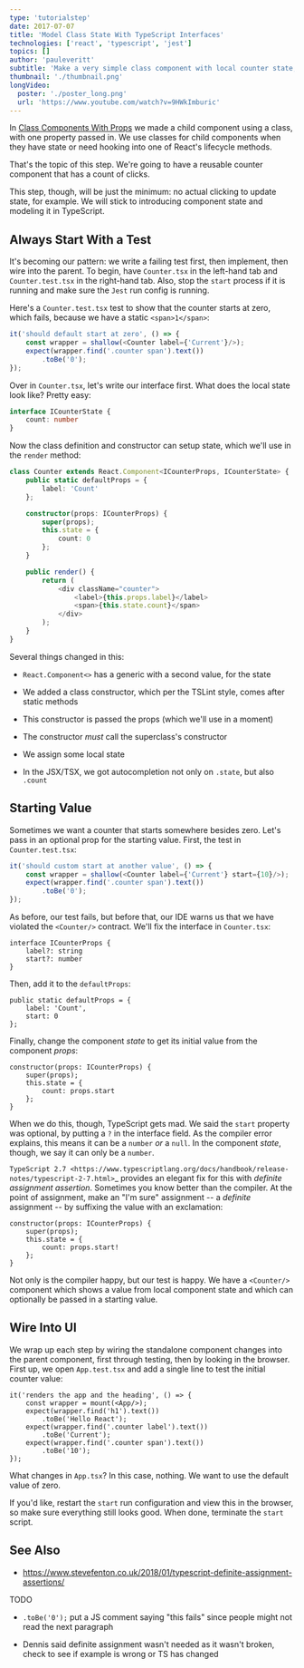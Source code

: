 ```yaml
---
type: 'tutorialstep'
date: 2017-07-07
title: 'Model Class State With TypeScript Interfaces'
technologies: ['react', 'typescript', 'jest']
topics: []
author: 'pauleveritt'
subtitle: 'Make a very simple class component with local counter state, then make an interface for that state.'
thumbnail: './thumbnail.png'
longVideo:
  poster: './poster_long.png'
  url: 'https://www.youtube.com/watch?v=9HWkImburic'
---
```


In [Class Components With Props](../class_props/) we made a child component using a class,
with one property passed in. We use classes for child components when they
have state or need hooking into one of React's lifecycle methods.

That's the topic of this step. We're going to have a reusable counter
component that has a count of clicks.

This step, though, will be just the minimum: no actual clicking to update
state, for example. We will stick to introducing component state and
modeling it in TypeScript.


## Always Start With a Test

It's becoming our pattern: we write a failing test first, then implement,
then wire into the parent. To begin, have `Counter.tsx` in the left-hand
tab and `Counter.test.tsx` in the right-hand tab. Also, stop the
`start` process if it is running and make sure the `Jest` run config is
running.

Here's a `Counter.test.tsx` test to show that the counter starts at zero,
which fails, because we have a static `<span>1</span>`:

```typescript
it('should default start at zero', () => {
    const wrapper = shallow(<Counter label={'Current'}/>);
    expect(wrapper.find('.counter span').text())
        .toBe('0');
});
```

Over in `Counter.tsx`, let's write our interface first. What does the
local state look like? Pretty easy:

```typescript
interface ICounterState {
    count: number
}
```

Now the class definition and constructor can setup state, which we'll use
in the `render` method:

```typescript
class Counter extends React.Component<ICounterProps, ICounterState> {
    public static defaultProps = {
        label: 'Count'
    };

    constructor(props: ICounterProps) {
        super(props);
        this.state = {
            count: 0
        };
    }

    public render() {
        return (
            <div className="counter">
                <label>{this.props.label}</label>
                <span>{this.state.count}</span>
            </div>
        );
    }
}
```

Several things changed in this:

- `React.Component<>` has a generic with a second value, for the state

- We added a class constructor, which per the TSLint style, comes after
  static methods

- This constructor is passed the props (which we'll use in a moment)

- The constructor *must* call the superclass's constructor

- We assign some local state

- In the JSX/TSX, we got autocompletion not only on `.state`, but also
  `.count`

## Starting Value

Sometimes we want a counter that starts somewhere besides zero. Let's pass
in an optional prop for the starting value. First, the test in
`Counter.test.tsx`:

```typescript
it('should custom start at another value', () => {
    const wrapper = shallow(<Counter label={'Current'} start={10}/>);
    expect(wrapper.find('.counter span').text())
        .toBe('0');
});
```

As before, our test fails, but before that, our IDE warns us that we have
violated the `<Counter/>` contract. We'll fix the interface in
`Counter.tsx`:

```typescript{3}
interface ICounterProps {
    label?: string
    start?: number
}
```

Then, add it to the `defaultProps`:

```typescript{3}
public static defaultProps = {
    label: 'Count',
    start: 0
};
```

Finally, change the component *state* to get its initial value from the
component *props*:

```typescript{4}
constructor(props: ICounterProps) {
    super(props);
    this.state = {
        count: props.start
    };
}
```

When we do this, though, TypeScript gets mad. We said the `start`
property was optional, by putting a `?` in the interface field. As the
compiler error explains, this means it can be a `number` *or* a
`null`. In the component *state*, though, we say it can only be a
`number`.

`TypeScript 2.7 <https://www.typescriptlang.org/docs/handbook/release-notes/typescript-2-7.html>`_
provides an elegant fix for this with *definite assignment assertion*.
Sometimes you know better than the compiler. At the point of assignment,
make an "I'm sure" assignment -- a *definite* assignment -- by suffixing the
value with an exclamation:

```typescript{4}
constructor(props: ICounterProps) {
    super(props);
    this.state = {
        count: props.start!
    };
}
```

Not only is the compiler happy, but our test is happy. We have a
`<Counter/>` component which shows a value from local component state and
which can optionally be passed in a starting value.

## Wire Into UI

We wrap up each step by wiring the standalone component changes into the
parent component, first through testing, then by looking in the browser.
First up, we open `App.test.tsx` and add a single line to test the
initial counter value:

```typescript{5}
it('renders the app and the heading', () => {
    const wrapper = mount(<App/>);
    expect(wrapper.find('h1').text())
        .toBe('Hello React');
    expect(wrapper.find('.counter label').text())
        .toBe('Current');
    expect(wrapper.find('.counter span').text())
        .toBe('10');
});
```

What changes in `App.tsx`? In this case, nothing. We want to use the default
value of zero.

If you'd like, restart the `start` run configuration and view this in the
browser, so make sure everything still looks good. When done, terminate the
`start` script.

## See Also

- https://www.stevefenton.co.uk/2018/01/typescript-definite-assignment-assertions/

TODO

- `.toBe('0');` put a JS comment saying "this fails" since people might
  not read the next paragraph

- Dennis said definite assignment wasn't needed as it wasn't broken, check
  to see if example is wrong or TS has changed

